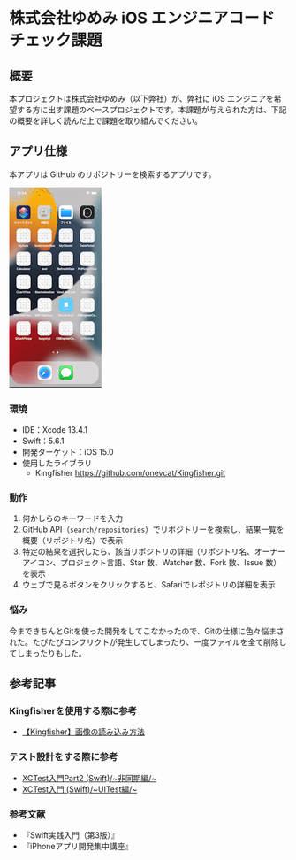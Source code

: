 # 株式会社ゆめみ iOS エンジニアコードチェック課題

## 概要

本プロジェクトは株式会社ゆめみ（以下弊社）が、弊社に iOS エンジニアを希望する方に出す課題のベースプロジェクトです。本課題が与えられた方は、下記の概要を詳しく読んだ上で課題を取り組んでください。

## アプリ仕様

本アプリは GitHub のリポジトリーを検索するアプリです。

![動作イメージ](README_Images/app2.gif)

### 環境

- IDE：Xcode 13.4.1
- Swift：5.6.1
- 開発ターゲット：iOS 15.0
- 使用したライブラリ
    - Kingfisher https://github.com/onevcat/Kingfisher.git


### 動作

1. 何かしらのキーワードを入力
2. GitHub API（`search/repositories`）でリポジトリーを検索し、結果一覧を概要（リポジトリ名）で表示
3. 特定の結果を選択したら、該当リポジトリの詳細（リポジトリ名、オーナーアイコン、プロジェクト言語、Star 数、Watcher 数、Fork 数、Issue 数）を表示
4. ウェブで見るボタンをクリックすると、Safariでレポジトリの詳細を表示

### 悩み
今まできちんとGitを使った開発をしてこなかったので、Gitの仕様に色々悩まされた。たびたびコンフリクトが発生してしまったり、一度ファイルを全て削除してしまったりもした。

## 参考記事

### Kingfisherを使用する際に参考
- [【Kingfisher】画像の読み込み方法](https://utro-develop.com/xcode-imageview-kingfisher/)

### テスト設計をする際に参考
- [XCTest入門Part2 (Swift)/~非同期編/~](https://qiita.com/y-okudera/items/e02b73880b8bc499debe)
- [XCTest入門 (Swift)/~UITest編/~](https://qiita.com/y-okudera/items/b6211cc3524ad2385150)

### 参考文献
- 『Swift実践入門（第3版）』
- 『iPhoneアプリ開発集中講座』

